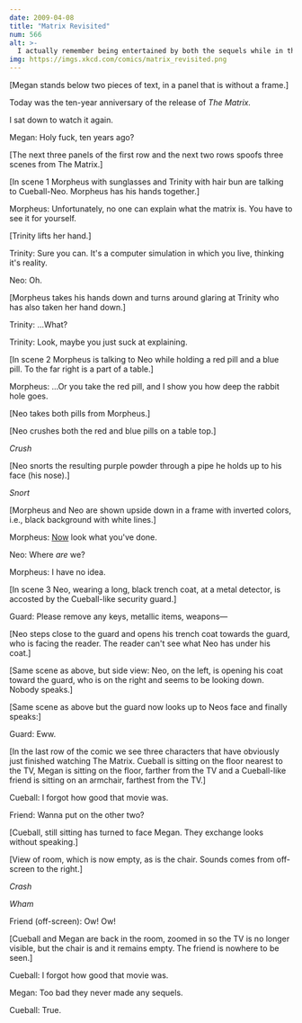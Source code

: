 ```yaml
---
date: 2009-04-08
title: "Matrix Revisited"
num: 566
alt: >-
  I actually remember being entertained by both the sequels while in the theater. They just don't hold up nearly as well in later comparison.
img: https://imgs.xkcd.com/comics/matrix_revisited.png
---
```

[Megan stands below two pieces of text, in a panel that is without a frame.]

Today was the ten-year anniversary of the release of *The Matrix.*

I sat down to watch it again.

Megan: Holy fuck, ten years ago?

[The next three panels of the first row and the next two rows spoofs three scenes from The Matrix.]

[In scene 1 Morpheus with sunglasses and Trinity with hair bun are talking to Cueball-Neo. Morpheus has his hands together.]

Morpheus: Unfortunately, no one can explain what the matrix is. You have to see it for yourself.

[Trinity lifts her hand.]

Trinity: Sure you can. It's a computer simulation in which you live, thinking it's reality.

Neo: Oh.

[Morpheus takes his hands down and turns around glaring at Trinity who has also taken her hand down.]

Trinity: ...What?

Trinity: Look, maybe you just suck at explaining.

[In scene 2 Morpheus is talking to Neo while holding a red pill and a blue pill. To the far right is a part of a table.]

Morpheus: ...Or you take the red pill, and I show you how deep the rabbit hole goes.

[Neo takes both pills from Morpheus.]

[Neo crushes both the red and blue pills on a table top.]

*Crush*

[Neo snorts the resulting purple powder through a pipe he holds up to his face (his nose).]

*Snort*

[Morpheus and Neo are shown upside down in a frame with inverted colors, i.e., black background with white lines.]

Morpheus: <u>Now</u> look what you've done.

Neo: Where *are* we?

Morpheus: I have no idea.

[In scene 3 Neo, wearing a long, black trench coat, at a metal detector, is accosted by the Cueball-like security guard.]

Guard: Please remove any keys, metallic items, weapons—

[Neo steps close to the guard and opens his trench coat towards the guard, who is facing the reader. The reader can't see what Neo has under his coat.]

[Same scene as above, but side view: Neo, on the left, is opening his coat toward the guard, who is on the right and seems to be looking down. Nobody speaks.]

[Same scene as above but the guard now looks up to Neos face and finally speaks:]

Guard: Eww.

[In the last row of the comic we see three characters that have obviously just finished watching The Matrix. Cueball is sitting on the floor nearest to the TV, Megan is sitting on the floor, farther from the TV and a Cueball-like friend is sitting on an armchair, farthest from the TV.]

Cueball: I forgot how good that movie was.

Friend: Wanna put on the other two?

[Cueball, still sitting has turned to face Megan. They exchange looks without speaking.]

[View of room, which is now empty, as is the chair. Sounds comes from off-screen to the right.]

*Crash*

*Wham*

Friend (off-screen): Ow! Ow!

[Cueball and Megan are back in the room, zoomed in so the TV is no longer visible, but the chair is and it remains empty. The friend is nowhere to be seen.]

Cueball: I forgot how good that movie was.

Megan: Too bad they never made any sequels.

Cueball: True.